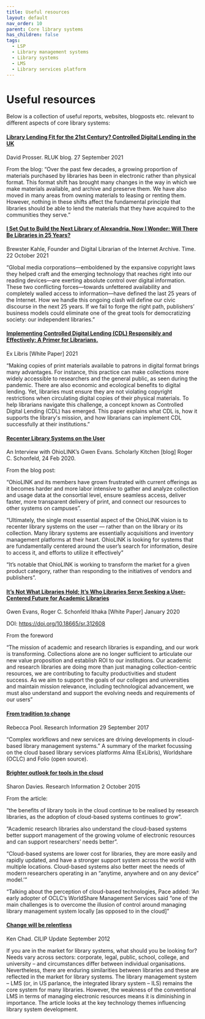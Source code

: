 ```yaml
---
title: Useful resources
layout: default
nav_order: 10
parent: Core library systems
has_children: false
tags:
  - LSP
  - Library management systems
  - Library systems
  - LMS
  - Library services platform
---
```

# Useful resources

Below is a collection of useful reports, websites, blogposts etc. relevant to different aspects of core library systems:

#### [Library Lending Fit for the 21st Century? Controlled Digital Lending in the UK ](https://www.rluk.ac.uk/library-lending-fit-for-the-21st-century-controlled-digital-lending-in-the-uk/)

David Prosser. RLUK blog. 27 September 2021

From the blog: “Over the past few decades, a growing proportion of materials purchased by libraries has been in electronic rather than physical format. This format shift has brought many changes in the way in which we make materials available, and archive and preserve them. We have also moved in many areas from owning materials to leasing or renting them. However, nothing in these shifts affect the fundamental principle that libraries should be able to lend the materials that they have acquired to the communities they serve.”

#### [I Set Out to Build the Next Library of Alexandria. Now I Wonder: Will There Be Libraries in 25 Years? ](https://time.com/6108581/internet-archive-future-books/)

Brewster Kahle, Founder and Digital Librarian of the Internet Archive. Time. 22 October 2021

“Global media corporations—emboldened by the expansive copyright laws they helped craft and the emerging technology that reaches right into our reading devices—are exerting absolute control over digital information. These two conflicting forces—towards unfettered availability and completely walled access to information—have defined the last 25 years of the Internet. How we handle this ongoing clash will define our civic discourse in the next 25 years. If we fail to forge the right path, publishers’ business models could eliminate one of the great tools for democratizing society: our independent libraries.”

#### [Implementing Controlled Digital Lending (CDL) Responsibly and Effectively: A Primer for Librarians. ](https://page.exlibrisgroup.com/hubfs/HQ_General/Ex%20Libris%20Controlled%20Digital%20Lending%20White%20Paper.pdf?hsLang=en)

Ex Libris \[White Paper] 2021

“Making copies of print materials available to patrons in digital format brings many advantages. For instance, this practice can make collections more widely accessible to researchers and the general public, as seen during the pandemic. There are also economic and ecological benefits to digital lending. Yet, libraries must ensure they are not violating copyright restrictions when circulating digital copies of their physical materials. To help librarians navigate this challenge, a concept known as Controlled Digital Lending (CDL) has emerged. This paper explains what CDL is, how it supports the library's mission, and how librarians can implement CDL successfully at their institutions.”

#### [Recenter Library Systems on the User](https://scholarlykitchen.sspnet.org/2020/02/24/recenter-library-systems-interview-ohiolinks-gwen-evans/)

An Interview with OhioLINK’s Gwen Evans. Scholarly Kitchen \[blog] Roger C. Schonfeld, 24 Feb 2020.

From the blog post:

“OhioLINK and its members have grown frustrated with current offerings as it becomes harder and more labor intensive to gather and analyze collection and usage data at the consortial level, ensure seamless access, deliver faster, more transparent delivery of print, and connect our resources to other systems on campuses”.

“Ultimately, the single most essential aspect of the OhioLINK vision is to recenter library systems on the user — rather than on the library or its collection. Many library systems are essentially acquisitions and inventory management platforms at their heart. OhioLINK is looking for systems that are fundamentally centered around the user’s search for information, desire to access it, and efforts to utilize it effectively”

“It’s notable that OhioLINK is working to transform the market for a given product category, rather than responding to the initiatives of vendors and publishers”.

#### [It’s Not What Libraries Hold; It’s Who Libraries Serve Seeking a User-Centered Future for Academic Libraries](https://sr.ithaka.org/publications/its-not-what-libraries-hold-its-who-libraries-serve/)

Gwen Evans, Roger C. Schonfeld Ithaka \[White Paper] January 2020

DOI: https://doi.org/10.18665/sr.312608

From the foreword

“The mission of academic and research libraries is expanding, and our work is transforming. Collections alone are no longer sufficient to articulate our new value proposition and establish ROI to our institutions. Our academic and research libraries are doing more than just managing collection-centric resources, we are contributing to faculty productivities and student success. As we aim to support the goals of our colleges and universities and maintain mission relevance, including technological advancement, we must also understand and support the evolving needs and requirements of our users”

#### [From tradition to change](https://www.researchinformation.info/feature/tradition-change)

Rebecca Pool. Research Information 29 September 2017

“Complex workflows and new services are driving developments in cloud-based library management systems.” A summary of the market focussing on the cloud based library services platforms Alma (ExLibris), Worldshare (OCLC) and Folio (open source).

#### [Brighter outlook for tools in the cloud ](https://www.researchinformation.info/feature/brighter-outlook-tools-cloud)

Sharon Davies. Research Information 2 October 2015

From the article:

“the benefits of library tools in the cloud continue to be realised by research libraries, as the adoption of cloud-based systems continues to grow”.

“Academic research libraries also understand the cloud-based systems better support management of the growing volume of electronic resources and can support researchers’ needs better”.

“Cloud-based systems are lower cost for libraries, they are more easily and rapidly updated, and have a stronger support system across the world with multiple locations. Cloud-based systems also better meet the needs of modern researchers operating in an “anytime, anywhere and on any device” model.’”

“Talking about the perception of cloud-based technologies, Pace added: ‘An early adopter of OCLC’s WorldShare Management Services said “one of the main challenges is to overcome the illusion of control around managing library management system locally \[as opposed to in the cloud]”

#### [Change will be relentless](https://www.helibtech.com/_media/lms_change_will_be_relentless_cilipupdate_sept2012.pdf)

Ken Chad. CILIP Update September 2012

If you are in the market for library systems, what should you be looking for? Needs vary across sectors: corporate, legal, public, school, college, and university – and circumstances differ between individual organisations. Nevertheless, there are enduring similarities between libraries and these are reflected in the market for library systems. The library management system – LMS (or, in US parlance, the integrated library system – ILS) remains the core system for many libraries. However, the weakness of the conventional LMS in terms of managing electronic resources means it is diminishing in importance. The article looks at the key technology themes influencing library system development.
